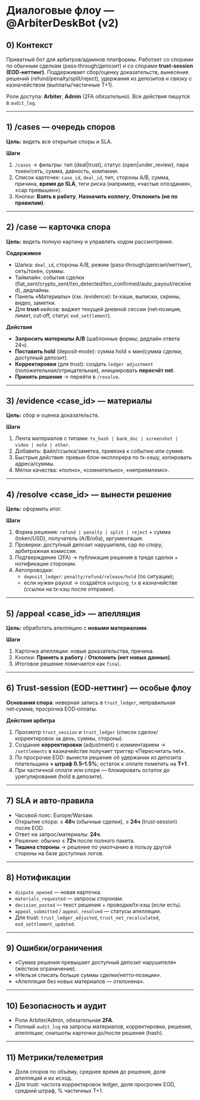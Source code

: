 # Диалоговые флоу — @ArbiterDeskBot (v2)

## 0) Контекст
Приватный бот для арбитров/админов платформы. Работает со спорами по обычным сделкам (pass‑through/депозит) и со спорами **trust‑session (EOD‑неттинг)**. Поддерживает сбор/оценку доказательств, вынесение решений (refund/penalty/split/reject), удержания из депозитов и связку с казначейством (выплаты/частичные T+1).

Роли доступа: **Arbiter**, **Admin** (2FA обязательно). Все действия пишутся в `audit_log`.

---

## 1) /cases — очередь споров
**Цель:** видеть все открытые споры и SLA.

**Шаги**
1. `/cases` → фильтры: тип (deal|trust), статус (open|under_review), пара токен/сеть, сумма, давность, компании.
2. Список карточек: `case_id`, `deal_id`, тип, стороны A/B, сумма, причина, **время до SLA**, теги риска (например, «частые опоздания», «cap превышен»).
3. Кнопки: **Взять в работу**, **Назначить коллегу**, **Отклонить (не по правилам)**.

---

## 2) /case <id> — карточка спора
**Цель:** видеть полную картину и управлять ходом рассмотрения.

**Содержимое**
- Шапка: `deal_id`, стороны A/B, режим (pass‑through/депозит/неттинг), сеть/токен, суммы.
- Таймлайн: события сделки (fiat_sent/crypto_sent/txn_detected/txn_confirmed/auto_payout/received), дедлайны.
- Панель «Материалы» (см. /evidence): tx‑хэши, выписки, скрины, видео, заметки.
- Для **trust**‑кейсов: виджет текущей дневной сессии (net‑позиция, лимит, cut‑off, статус `eod_settlement`).

**Действия**
- **Запросить материалы A/B** (шаблонные формы; дедлайн ответа 24ч).
- **Поставить hold** (deposit‑mode): сумма hold ≤ мин(сумма сделки, доступный депозит).
- **Корректировки** (для trust): создать `ledger adjustment` (положительная/отрицательная), инициировать **пересчёт net**.
- **Принять решение** → перейти в `/resolve`.

---

## 3) /evidence <case_id> — материалы
**Цель:** сбор и оценка доказательств.

**Шаги**
1. Лента материалов с типами: `tx_hash | bank_doc | screenshot | video | note | other`.
2. Добавить: файл/ссылка/заметка, привязка к событию или сумме.
3. Быстрые действия: превью блок‑эксплорера по tx‑хэшу, копировать адреса/суммы.
4. Метки качества: «полно», «сомнительно», «неприемлемо».

---

## 4) /resolve <case_id> — вынести решение
**Цель:** оформить итог.

**Шаги**
1. Форма решения: `refund | penalty | split | reject` + сумма (token/USD), получатель (A/B/оба), аргументация.
2. Проверки: доступный депозит нарушителя, cap по спору, арбитражная комиссия.
3. Подтверждение (2FA) → публикация решения в треде сделки + нотификации сторонам.
4. Автопроводки:
   - `deposit_ledger`: `penalty/refund/release/hold` (по ситуации);
   - если нужен payout → создаётся `outgoing_tx` в казначействе (ссылки на tx‑хэш после отправки).

---

## 5) /appeal <case_id> — апелляция
**Цель:** обработать апелляцию с **новыми материалами**.

**Шаги**
1. Карточка апелляции: новые доказательства, причина.
2. Кнопки: **Принять в работу** / **Отклонить (нет новых данных)**.
3. Итоговое решение помечается как `final`.

---

## 6) Trust‑session (EOD‑неттинг) — особые флоу
**Основания спора**: неверная запись в `trust_ledger`, неправильная net‑сумма, просрочка EOD‑оплаты.

**Действия арбитра**
1. Просмотр `trust_session` и `trust_ledger` (список сделок/корректировок за день, суммы, стороны).
2. Создание **корректировки** (adjustment) с комментарием → `/settlements` в казначействе получает триггер «Пересчитать net».
3. По просрочке EOD: вынести решение об удержании из депозита плательщика **+ штраф 0.5–1.5%**; остаток к оплате пометить на **T+1**.
4. При частичной оплате или споре — блокировать остаток до урегулирования (hold в депозите).

---

## 7) SLA и авто‑правила
- Часовой пояс: Europe/Warsaw.
- Открытие спора: ≤ **48ч** (обычные сделки), ≤ **24ч** (trust‑session) после EOD.
- Ответ на запрос/материалы: **24ч**.
- Решение: обычно ≤ **72ч** после полного пакета.
- **Тишина стороны** → решение по умолчанию в пользу другой стороны на базе доступных логов.

---

## 8) Нотификации
- `dispute_opened` — новая карточка.
- `materials_requested` — запросы сторонам.
- `decision_posted` — текст решения + проводки/tx‑хэш (если есть).
- `appeal_submitted` / `appeal_resolved` — статусы апелляции.
- Для trust: `trust_ledger_adjusted`, `trust_net_recalculated`, `eod_settlement_updated`.

---

## 9) Ошибки/ограничения
- «Сумма решения превышает доступный депозит нарушителя» (жёсткое ограничение).
- «Нельзя списать больше суммы сделки/нетто‑позиции».
- «Апелляция без новых материалов — отклонена».

---

## 10) Безопасность и аудит
- Роли Arbiter/Admin, обязательная **2FA**.
- Полный `audit_log` на запросы материалов, корректировки, решения, апелляции; снапшоты карточки до/после решения (hash).

---

## 11) Метрики/телеметрия
- Доля споров по объёму, среднее время до решения, доля апелляций и их исход.
- Для trust: частота корректировок ledger, доля просрочек EOD, средний штраф, % частичных T+1.

